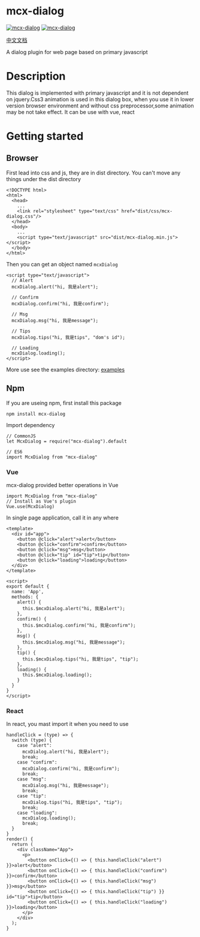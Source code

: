 # mcx-dialog

<p>
  <a href="https://github.com/code-mcx/mcx-dialog"><img src="https://img.shields.io/badge/language-javascript-green.svg" alt="mcx-dialog"></a>
  <a href="https://github.com/code-mcx/mcx-dialog"><img src="https://img.shields.io/badge/npm-v0.1.0-blue.svg" alt="mcx-dialog"></a>
</p>
<p>
  <a href="https://github.com/code-mcx/mcx-dialog/blob/master/README_zh.md">中文文档</a>
</p>

A dialog plugin for web page based on primary javascript 

# Description

This dialog is implemented with primary javascript and it is not dependent on jquery.Css3 animation is used in this dialog box, 
when you use it in lower version browser environment and without css preprocessor,some animation may be not take effect. It can
be use with vue, react

# Getting started

## Browser

First lead into css and js, they are in dist directory. You can't move any things under the dist directory

```
<!DOCTYPE html>
<html>
  <head>
    ...
    <link rel="stylesheet" type="text/css" href="dist/css/mcx-dialog.css"/>
  </head>
  <body>
    ...
    <script type="text/javascript" src="dist/mcx-dialog.min.js"></script>
  </body>
</html>
```

Then you can get an object named `mcxDialog`

```
<script type="text/javascript">
  // Alert
  mcxDialog.alert("hi, 我是alert");

  // Confirm
  mcxDialog.confirm("hi, 我是confirm");

  // Msg
  mcxDialog.msg("hi, 我是message");

  // Tips
  mcxDialog.tips("hi, 我是tips", "dom's id");

  // Loading
  mcxDialog.loading();
</script>
```
More use see the examples directory: [examples](https://github.com/code-mcx/mcx-dialog/tree/master/examples)

## Npm

If you are useing npm, first install this package

```
npm install mcx-dialog
```

Import dependency

```
// CommonJS
let McxDialog = require("mcx-dialog").default

// ES6
import McxDialog from "mcx-dialog"
```

### Vue

mcx-dialog provided better operations in Vue

```
import McxDialog from "mcx-dialog"
// Install as Vue's plugin
Vue.use(McxDialog)
```

In single page application, call it in any where

```
<template>
  <div id="app">
    <button @click="alert">alert</button>
    <button @click="confirm">confirm</button>
    <button @click="msg">msg</button>
    <button @click="tip" id="tip">tip</button>
    <button @click="loading">loading</button>
  </div>
</template>

<script>
export default {
  name: 'App',
  methods: {
    alert() {
      this.$mcxDialog.alert("hi, 我是alert");
    },
    confirm() {
      this.$mcxDialog.confirm("hi, 我是confirm");
    },
    msg() {
      this.$mcxDialog.msg("hi, 我是message");
    },
    tip() {
      this.$mcxDialog.tips("hi, 我是tips", "tip");
    },
    loading() {
      this.$mcxDialog.loading();
    }
  }
}
</script>
```
### React

In react, you mast import it when you need to use

```
handleClick = (type) => {
  switch (type) {
    case "alert":
      mcxDialog.alert("hi, 我是alert");
      break;
    case "confirm":
      mcxDialog.confirm("hi, 我是confirm");
      break;
    case "msg":
      mcxDialog.msg("hi, 我是message");
      break;
    case "tip":
      mcxDialog.tips("hi, 我是tips", "tip");
      break;
    case "loading":
      mcxDialog.loading();
      break;
  }
}
render() {
  return (
    <div className="App">
      <p>
        <button onClick={() => { this.handleClick("alert") }}>alert</button>
        <button onClick={() => { this.handleClick("confirm") }}>confirm</button>
        <button onClick={() => { this.handleClick("msg") }}>msg</button>
        <button onClick={() => { this.handleClick("tip") }} id="tip">tip</button>
        <button onClick={() => { this.handleClick("loading") }}>loading</button>
      </p>
    </div>
  );
}
```

